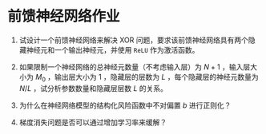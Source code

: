 # 前馈神经网络作业

1. 试设计一个前馈神经网络来解决 XOR 问题，要求该前馈神经网络具有两个隐藏神经元和一个输出神经元，并使用 `ReLU` 作为激活函数。

2. 如果限制一个神经网络的总神经元数量（不考虑输入层）为 $N+1$ ，输入层大小为 $M_0$ ，输出层大小为 $1$  ，隐藏层的层数为 $L$ ，每个隐藏层的神经元数量为 $N/L$ ，试分析参数数量和隐藏层层数 $L$ 的关系。

3. 为什么在神经网络模型的结构化风险函数中不对偏置 $b$ 进行正则化？

4. 梯度消失问题是否可以通过增加学习率来缓解？